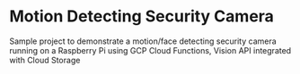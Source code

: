 # Motion Detecting Security Camera

Sample project to demonstrate a motion/face detecting security camera running on a Raspberry Pi using  GCP Cloud Functions, Vision API integrated with Cloud Storage
